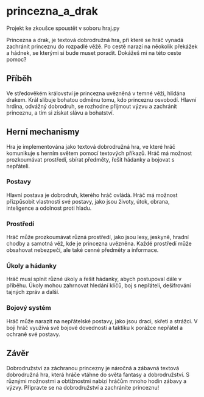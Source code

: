 # princezna_a_drak
Projekt ke zkoušce
spoustět v soboru hraj.py 

Princezna a drak, je textová dobrodružná hra, při které se hráč vynadá zachránit princeznu do rozpadlé věžě. Po cestě narazí na něokolik překážek a hádnek, se kterými si bude muset poradit. Dokážeš mi na této ceste pomoc? 

## Příběh
Ve středověkém království je princezna uvězněná v temné věži, hlídána drakem. Král slibuje bohatou odměnu tomu, kdo princeznu osvobodí. Hlavní hrdina, odvážný dobrodruh, se rozhodne přijmout výzvu a zachránit princeznu, a tím si získat slávu a bohatství.

## Herní mechanismy
Hra je implementována jako textová dobrodružná hra, ve které hráč komunikuje s herním světem pomocí textových příkazů. Hráč má možnost prozkoumávat prostředí, sbírat předměty, řešit hádanky a bojovat s nepřáteli.

### Postavy
Hlavní postava je dobrodruh, kterého hráč ovládá. Hráč má možnost přizpůsobit vlastnosti své postavy, jako jsou životy, útok, obrana, inteligence a odolnost proti hladu.

### Prostředí
Hráč může prozkoumávat různá prostředí, jako jsou lesy, jeskyně, hradní chodby a samotná věž, kde je princezna uvězněna. Každé prostředí může obsahovat nebezpečí, ale také cenné předměty a informace.

### Úkoly a hádanky
Hráč musí splnit různé úkoly a řešit hádanky, abych postupoval dále v příběhu. Úkoly mohou zahrnovat hledání klíčů, boj s nepřáteli, dešifrování tajných zpráv a další.

### Bojový systém
Hráč může narazit na nepřátelské postavy, jako jsou draci, skřeti a strážci. V boji hráč využívá své bojové dovednosti a taktiku k porážce nepřátel a ochraně své postavy.

## Závěr
Dobrodružství za záchranou princezny je náročná a zábavná textová dobrodružná hra, která hráče vtáhne do světa fantasy a dobrodružství. S různými možnostmi a obtížnostmi nabízí hráčům mnoho hodin zábavy a výzvy. Připravte se na dobrodružství a zachráníte princeznu!
